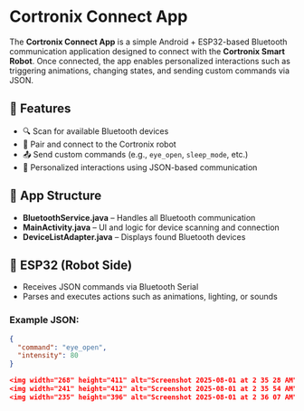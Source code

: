 # Cortronix Connect App

The **Cortronix Connect App** is a simple Android + ESP32-based Bluetooth communication application designed to connect with the **Cortronix Smart Robot**. Once connected, the app enables personalized interactions such as triggering animations, changing states, and sending custom commands via JSON.

## 🚀 Features

- 🔍 Scan for available Bluetooth devices
- 🔗 Pair and connect to the Cortronix robot
- 📤 Send custom commands (e.g., `eye_open`, `sleep_mode`, etc.)
- 🧠 Personalized interactions using JSON-based communication

## 📱 App Structure

- **BluetoothService.java** – Handles all Bluetooth communication
- **MainActivity.java** – UI and logic for device scanning and connection
- **DeviceListAdapter.java** – Displays found Bluetooth devices

## 🔧 ESP32 (Robot Side)

- Receives JSON commands via Bluetooth Serial
- Parses and executes actions such as animations, lighting, or sounds

### Example JSON:
```json
{
  "command": "eye_open",
  "intensity": 80
}

<img width="268" height="411" alt="Screenshot 2025-08-01 at 2 35 28 AM" src="https://github.com/user-attachments/assets/c28f9ebb-1f8d-4d26-9a8d-4604d2674898" />
<img width="241" height="412" alt="Screenshot 2025-08-01 at 2 35 54 AM" src="https://github.com/user-attachments/assets/8161f2c8-84b5-4755-b58b-1738739220aa" />
<img width="235" height="396" alt="Screenshot 2025-08-01 at 2 36 07 AM" src="https://github.com/user-attachments/assets/25b34cd4-0dc9-485a-bd71-bf4b55b485c0" />
